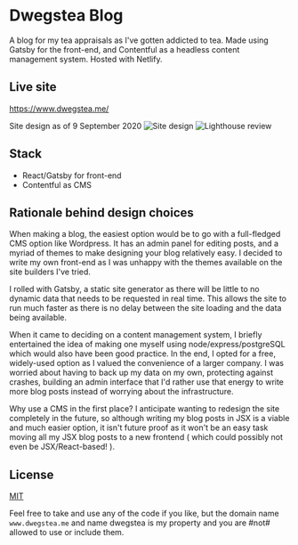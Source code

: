 # Dwegstea Blog

A blog for my tea appraisals as I've gotten addicted to tea. Made using Gatsby for the front-end, and Contentful as a headless content management system. Hosted with Netlify.

## Live site 

https://www.dwegstea.me/

Site design as of 9 September 2020
![Site design](https://i.imgur.com/VITBZ2k.jpg)
![Lighthouse review](https://i.imgur.com/ihNPvOf.jpg)

## Stack
- React/Gatsby for front-end
- Contentful as CMS

## Rationale behind design choices

When making a blog, the easiest option would be to go with a full-fledged CMS option like Wordpress. It has an admin panel for editing posts, and a myriad of themes to make designing your blog relatively easy. I decided to write my own front-end as I was unhappy with the themes available on the site builders I've tried.   

I rolled with Gatsby, a static site generator as there will be little to no dynamic data that needs to be requested in real time. This allows the site to run much faster as there is no delay between the site loading and the data being available.  

When it came to deciding on a content management system, I briefly entertained the idea of making one myself using node/express/postgreSQL which would also have been good practice. In the end, I opted for a free, widely-used option as I valued the convenience of a larger company. I was worried about having to back up my data on my own, protecting against crashes, building an admin interface that I'd rather use that energy to write more blog posts instead of worrying about the infrastructure.  

Why use a CMS in the first place? I anticipate wanting to redesign the site completely in the future, so although writing my blog posts in JSX is a viable and much easier option, it isn't future proof as it won't be an easy task moving all my JSX blog posts to a new frontend ( which could possibly not even be JSX/React-based! ).

## License
[MIT](https://choosealicense.com/licenses/mit/)

Feel free to take and use any of the code if you like, but the domain name `www.dwegstea.me` and name dwegstea is my property and you are #not# allowed to use or include them.
